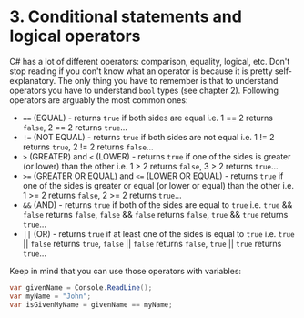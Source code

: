 # 3. Conditional statements and logical operators

C# has a lot of different operators: comparison, equality, logical, etc. Don't stop reading if you don't know what an operator is because it is pretty self-explanatory. The only thing you have to remember is that to understand operators you have to understand `bool` types (see chapter 2). Following operators are arguably the most common ones:
* `==` (EQUAL) - returns  `true` if both sides are equal i.e. 1 == 2 returns `false`, 2 == 2 returns `true`...
* `!=` (NOT EQUAL) - returns  `true` if both sides are not equal i.e. 1 != 2 returns `true`, 2 != 2 returns `false`...
* `>` (GREATER) and `<` (LOWER) - returns  `true` if one of the sides is greater (or lower) than the other i.e. 1 > 2 returns `false`, 3 > 2 returns `true`...
* `>=` (GREATER OR EQUAL) and `<=` (LOWER OR EQUAL) - returns  `true` if one of the sides is greater or equal (or lower or equal) than the other i.e. 1 >= 2 returns `false`, 2 >= 2 returns `true`...
* `&&` (AND) - returns  `true` if both of the sides are equal to `true` i.e. `true` && `false` returns `false`, `false` && `false` returns `false`, `true` && `true` returns `true`...
* `||` (OR) - returns  `true` if at least one of the sides is equal to `true` i.e. `true` || `false` returns `true`, `false` || `false` returns `false`, `true` || `true` returns `true`...

Keep in mind that you can use those operators with variables:
```csharp
var givenName = Console.ReadLine();
var myName = "John";
var isGivenMyName = givenName == myName;
```
